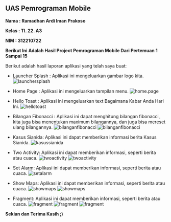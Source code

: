## UAS Pemrograman Mobile

**Nama : Ramadhan Ardi Iman Prakoso**

**Kelas : TI. 22. A3**

**NIM : 312210722**

**Berikut Ini Adalah Hasil Project Pemrograman Mobile Dari Pertemuan 1 Sampai 15**

Berikut adalah hasil laporan aplikasi yang telah saya buat:

- Launcher Splash : Aplikasi ini mengeluarkan gambar logo kita.
  ![launchersplash](img/launchersplash.jpg)

- Home Page : Aplikasi ini mengeluarkan tampilan menu.
  ![home.page](img/homepage.jpg)

- Hello Toast : Aplikasi ini mengeluarkan text Bagaimana Kabar Anda Hari Ini.
  ![hellotoast](img/hellotoast.jpg)

- Bilangan Fibonacci : Aplikasi ini dapat menghitung bilangan fibonacci, kita juga bisa menentukan maximum bilangannya, dan juga bisa mereset ulang bilangannya.
  ![bilanganfibonacci](img/bilanganfibonacci_1.jpg)
  ![bilanganfibonacci](img/bilanganfibonacci_2.jpg)

- Kasus Sianida: Aplikasi ini dapat memberikan informasi berita Kasus Sianida.
  ![kasussianida](img/kasussianida.jpg)

- Two Activity: Aplikasi ini dapat memberikan informasi, seperti berita atau cuaca.
  ![twoactivity](img/twoactivity_1.jpg)
  ![twoactivity](img/twoactivity_2.jpg)

- Set Alarm: Aplikasi ini dapat memberikan informasi, seperti berita atau cuaca.
  ![setalarm](img/setalarm.jpg)

- Show Maps: Aplikasi ini dapat memberikan informasi, seperti berita atau cuaca.
  ![showmaps](img/showmaps_1.jpg)
  ![showmaps](img/showmaps_2.jpg)

- Fragment: Aplikasi ini dapat memberikan informasi, seperti berita atau cuaca.
  ![fragment](img/fragment_1.jpg)
  ![fragment](img/fragment_2.jpg)
  ![fragment](img/fragment_3.jpg)

**Sekian dan Terima Kasih ;)**
